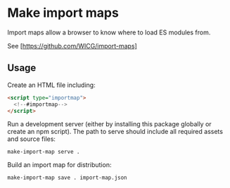 # Make import maps

Import maps allow a browser to know where to load ES modules from.

See [https://github.com/WICG/import-maps]

## Usage

Create an HTML file including:

```html
<script type="importmap">
  <!--#importmap-->
</script>
```

Run a development server (either by installing this package globally or create an npm script).
The path to serve should include all required assets and source files:

```
make-import-map serve .
```

Build an import map for distribution:

```
make-import-map save . import-map.json
```
